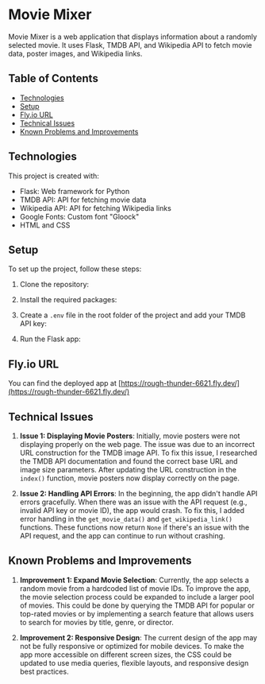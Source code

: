 # Movie Mixer

Movie Mixer is a web application that displays information about a randomly selected movie. It uses Flask, TMDB API, and Wikipedia API to fetch movie data, poster images, and Wikipedia links.

## Table of Contents

- [Technologies](#technologies)
- [Setup](#setup)
- [Fly.io URL](#flyio-url)
- [Technical Issues](#technical-issues)
- [Known Problems and Improvements](#known-problems-and-improvements)

## Technologies

This project is created with:

- Flask: Web framework for Python
- TMDB API: API for fetching movie data
- Wikipedia API: API for fetching Wikipedia links
- Google Fonts: Custom font "Gloock"
- HTML and CSS

## Setup

To set up the project, follow these steps:

1. Clone the repository:

2. Install the required packages:

3. Create a `.env` file in the root folder of the project and add your TMDB API key:

4. Run the Flask app:

## Fly.io URL

You can find the deployed app at [https://rough-thunder-6621.fly.dev/](https://rough-thunder-6621.fly.dev/)

## Technical Issues

1. **Issue 1: Displaying Movie Posters**: Initially, movie posters were not displaying properly on the web page. The issue was due to an incorrect URL construction for the TMDB image API. To fix this issue, I researched the TMDB API documentation and found the correct base URL and image size parameters. After updating the URL construction in the `index()` function, movie posters now display correctly on the page.

2. **Issue 2: Handling API Errors**: In the beginning, the app didn't handle API errors gracefully. When there was an issue with the API request (e.g., invalid API key or movie ID), the app would crash. To fix this, I added error handling in the `get_movie_data()` and `get_wikipedia_link()` functions. These functions now return `None` if there's an issue with the API request, and the app can continue to run without crashing.

## Known Problems and Improvements

1. **Improvement 1: Expand Movie Selection**: Currently, the app selects a random movie from a hardcoded list of movie IDs. To improve the app, the movie selection process could be expanded to include a larger pool of movies. This could be done by querying the TMDB API for popular or top-rated movies or by implementing a search feature that allows users to search for movies by title, genre, or director.

2. **Improvement 2: Responsive Design**: The current design of the app may not be fully responsive or optimized for mobile devices. To make the app more accessible on different screen sizes, the CSS could be updated to use media queries, flexible layouts, and responsive design best practices.
